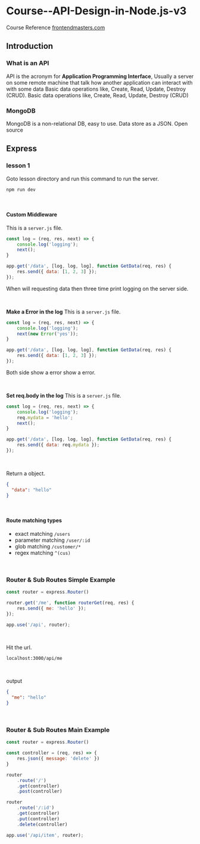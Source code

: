 # Course--API-Design-in-Node.js-v3

Course Reference [frontendmasters.com](https://frontendmasters.com/courses/api-design-nodejs-v3/)

## Introduction
### What is an API
API is the acronym for **Application Programming Interface**, Usually a server on some remote machine that talk how another application can interact with with some data
Basic data operations like, Create, Read, Update, Destroy (CRUD). Basic data operations like, Create, Read, Update, Destroy (CRUD)

### MongoDB
MongoDB is a non-relational DB, easy to use. Data store as a JSON. Open source

## Express

### lesson 1

Goto lesson directory and run this command to run the server.
```bash
npm run dev
```

<br />

#### Custom Middleware

This is a `server.js` file.
```js
const log = (req, res, next) => {
    console.log('logging');
    next();
}

app.get('/data', [log, log, log], function GetData(req, res) {
    res.send({ data: [1, 2, 3] });
});
```

When will requesting data then three time print logging on the server side.

<br />

**Make a Error in the log**
This is a `server.js` file.
```js
const log = (req, res, next) => {
    console.log('logging');
    next(new Error('yes'));
}

app.get('/data', [log, log, log], function GetData(req, res) {
    res.send({ data: [1, 2, 3] });
});
```

Both side show a error show a error.

<br />

**Set req.body in the log**
This is a `server.js` file.
```js
const log = (req, res, next) => {
    console.log('logging');
    req.mydata = 'hello';
    next();
}

app.get('/data', [log, log, log], function GetData(req, res) {
    res.send({ data: req.mydata });
});
```

<br />

Return a object.
```json
{
  "data": "hello"
}
```

<br />

#### Route matching types

- exact matching `/users`
- parameter matching `/user/:id`
- glob matching `/customer/*`
- regex matching `^(cus)`

<br />

### Router & Sub Routes Simple Example

```js
const router = express.Router()

router.get('/me', function routerGet(req, res) {
    res.send({ me: 'hello' });
});

app.use('/api', router);
```

<br />

Hit the url.
```http
localhost:3000/api/me
```

<br />

output
```json
{
  "me": "hello"
}
```

<br />

### Router & Sub Routes Main Example

```js
const router = express.Router()

const controller = (req, res) => {
    res.json({ message: 'delete' })
}

router
    .route('/')
    .get(controller)
    .post(controller)

router
    .route('/:id')
    .get(controller)
    .put(controller)
    .delete(controller)

app.use('/api/item', router);
```